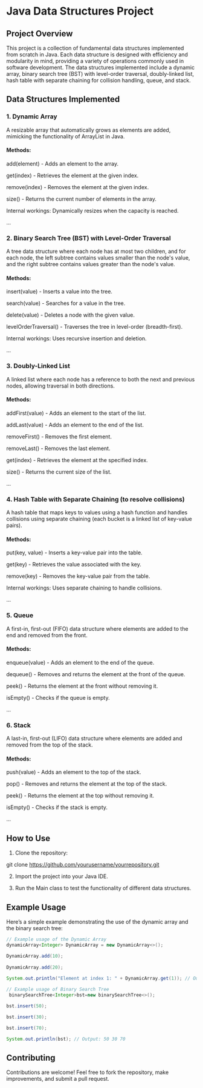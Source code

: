 # Java Data Structures Project

## Project Overview

This project is a collection of fundamental data structures implemented from scratch in Java. Each data structure is designed with efficiency and modularity in mind, providing a variety of operations commonly used in software development. The data structures implemented include a dynamic array, binary search tree (BST) with level-order traversal, doubly-linked list, hash table with separate chaining for collision handling, queue, and stack.

## Data Structures Implemented

### 1. Dynamic Array

A resizable array that automatically grows as elements are added, mimicking the functionality of ArrayList in Java.

#### Methods:

add(element) - Adds an element to the array.

get(index) - Retrieves the element at the given index.

remove(index) - Removes the element at the given index.

size() - Returns the current number of elements in the array.

Internal workings: Dynamically resizes when the capacity is reached.

...


### 2. Binary Search Tree (BST) with Level-Order Traversal

A tree data structure where each node has at most two children, and for each node, the left subtree contains values smaller than the node's value, and the right subtree contains values greater than the node's value.

#### Methods:

insert(value) - Inserts a value into the tree.

search(value) - Searches for a value in the tree.

delete(value) - Deletes a node with the given value.

levelOrderTraversal() - Traverses the tree in level-order (breadth-first).

Internal workings: Uses recursive insertion and deletion.

...


### 3. Doubly-Linked List

A linked list where each node has a reference to both the next and previous nodes, allowing traversal in both directions.

#### Methods:

addFirst(value) - Adds an element to the start of the list.

addLast(value) - Adds an element to the end of the list.

removeFirst() - Removes the first element.

removeLast() - Removes the last element.

get(index) - Retrieves the element at the specified index.

size() - Returns the current size of the list.

...


### 4. Hash Table with Separate Chaining (to resolve collisions)

A hash table that maps keys to values using a hash function and handles collisions using separate chaining (each bucket is a linked list of key-value pairs).

#### Methods:

put(key, value) - Inserts a key-value pair into the table.

get(key) - Retrieves the value associated with the key.

remove(key) - Removes the key-value pair from the table.

Internal workings: Uses separate chaining to handle collisions.

...



### 5. Queue

A first-in, first-out (FIFO) data structure where elements are added to the end and removed from the front.

#### Methods:

enqueue(value) - Adds an element to the end of the queue.

dequeue() - Removes and returns the element at the front of the queue.

peek() - Returns the element at the front without removing it.

isEmpty() - Checks if the queue is empty.

...



### 6. Stack

A last-in, first-out (LIFO) data structure where elements are added and removed from the top of the stack.

#### Methods:

push(value) - Adds an element to the top of the stack.

pop() - Removes and returns the element at the top of the stack.

peek() - Returns the element at the top without removing it.

isEmpty() - Checks if the stack is empty.

...


## How to Use

1. Clone the repository:

git clone https://github.com/yourusername/yourrepository.git


2. Import the project into your Java IDE.


3. Run the Main class to test the functionality of different data structures.



## Example Usage

Here’s a simple example demonstrating the use of the dynamic array and the binary search tree:
```java
// Example usage of the Dynamic Array
dynamicArray<Integer> DynamicArray = new DynamicArray<>();

DynamicArray.add(10);
        
DynamicArray.add(20);
        
System.out.println("Element at index 1: " + DynamicArray.get(1)); // Output: 20

// Example usage of Binary Search Tree
 binarySearchTree<Integer>bst=new binarySearchTree<>();

bst.insert(50);

bst.insert(30);

bst.insert(70);

System.out.println(bst); // Output: 50 30 70
```
## Contributing

Contributions are welcome! Feel free to fork the repository, make improvements, and submit a pull request.
